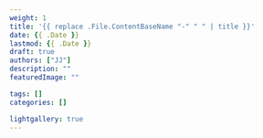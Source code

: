 ```yaml
---
weight: 1
title: '{{ replace .File.ContentBaseName "-" " " | title }}'
date: {{ .Date }}
lastmod: {{ .Date }}
draft: true
authors: ["JJ"]
description: ""
featuredImage: ""

tags: []
categories: []

lightgallery: true
---
```

